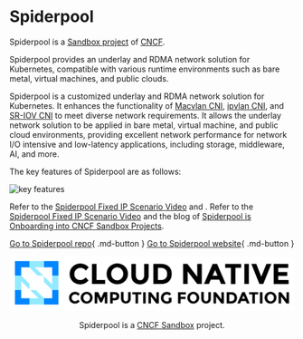 # Spiderpool

Spiderpool is a [Sandbox project](https://landscape.cncf.io/card-mode?category=cloud-native-network&grouping=category) of [CNCF](https://www.cncf.io).

Spiderpool provides an underlay and RDMA network solution for Kubernetes, compatible with various runtime environments such as bare metal, virtual machines, and public clouds.

Spiderpool is a customized underlay and RDMA network solution for Kubernetes.
It enhances the functionality of
[Macvlan CNI](https://github.com/containernetworking/plugins/tree/main/plugins/main/macvlan),
[ipvlan CNI](https://github.com/containernetworking/plugins/tree/main/plugins/main/ipvlan),
and [SR-IOV CNI](https://github.com/k8snetworkplumbingwg/sriov-cni) to meet diverse network requirements.
It allows the underlay network solution to be applied in bare metal, virtual machine, and public cloud
environments, providing excellent network performance for network I/O intensive and low-latency
applications, including storage, middleware, AI, and more.

The key features of Spiderpool are as follows:

![key features](https://docs.daocloud.io/daocloud-docs-images/docs/en/docs/community/images/spider-arch.png)

Refer to the [Spiderpool Fixed IP Scenario Video](../videos/use-cases.md#ip) and .
Refer to the [Spiderpool Fixed IP Scenario Video](../videos/use-cases.md#ip) and the blog of [Spiderpool is Onboarding into CNCF Sandbox Projects](../blogs/231220-spiderpool.md).

[Go to Spiderpool repo](https://github.com/spidernet-io){ .md-button }
[Go to Spiderpool website](https://spidernet-io.github.io/spiderpool/){ .md-button }

![cncf logo](./images/cncf.png)

<p align="center">
Spiderpool is a <a href="https://landscape.cncf.io/?selected=spiderpool">CNCF Sandbox</a> project.
</p>
